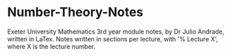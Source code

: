 # Number-Theory-Notes

Exeter University Mathematics 3rd year module notes, by Dr Julio Andrade, written in LaTex. 
Notes written in sections per lecture, with '% Lecture X', where X is the lecture number.